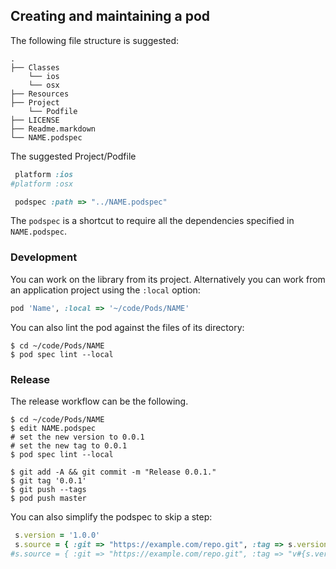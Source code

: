 ## Creating and maintaining a pod

The following file structure is suggested:

```
.
├── Classes
    └── ios
    └── osx
├── Resources
├── Project
    └── Podfile
├── LICENSE
├── Readme.markdown
└── NAME.podspec
```

The suggested Project/Podfile

```ruby
 platform :ios
#platform :osx

 podspec :path => "../NAME.podspec"
```

The `podspec` is a shortcut to require all the dependencies specified in `NAME.podspec`.

### Development

You can work on the library from its project. Alternatively you can work from an application project using the `:local` option:

```ruby
pod 'Name', :local => '~/code/Pods/NAME'
```

You can also lint the pod against the files of its directory:

```shell
$ cd ~/code/Pods/NAME
$ pod spec lint --local
```

### Release

The release workflow can be the following.

```shell
$ cd ~/code/Pods/NAME
$ edit NAME.podspec
# set the new version to 0.0.1
# set the new tag to 0.0.1
$ pod spec lint --local

$ git add -A && git commit -m "Release 0.0.1."
$ git tag '0.0.1'
$ git push --tags
$ pod push master
```

You can also simplify the podspec to skip a step:

```ruby
 s.version = '1.0.0'
 s.source = { :git => "https://example.com/repo.git", :tag => s.version.to_s }
#s.source = { :git => "https://example.com/repo.git", :tag => "v#{s.version}" }

```
